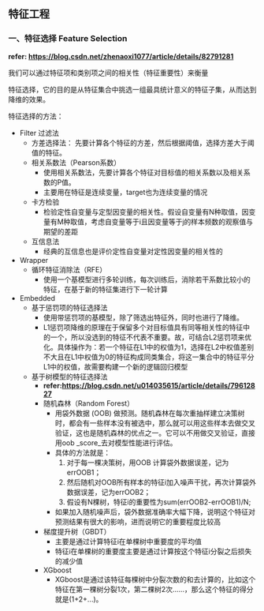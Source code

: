 ## 特征工程

### 一、特征选择 Feature Selection

 **refer: https://blog.csdn.net/zhenaoxi1077/article/details/82791281**

我们可以通过特征项和类别项之间的相关性（特征重要性）来衡量

特征选择，它的目的是从特征集合中挑选一组最具统计意义的特征子集，从而达到降维的效果。

特征选择的方法：

 - Filter 过滤法
   - 方差选择法： 先要计算各个特征的方差，然后根据阈值，选择方差大于阈值的特征。
   - 相关系数法（Pearson系数）
     - 使用相关系数法，先要计算各个特征对目标值的相关系数以及相关系数的P值。
     - 主要用在特征是连续变量，target也为连续变量的情况
   - 卡方检验
     - 检验定性自变量与定型因变量的相关性。假设自变量有N种取值，因变量有M种取值，考虑自变量等于i且因变量等于j的样本频数的观察值与期望的差距
   - 互信息法
     - 经典的互信息也是评价定性自变量对定性因变量的相关性的
 - Wrapper
   - 循环特征消除法（RFE）
     - 使用一个基模型进行多轮训练，每次训练后，消除若干系数比较小的特征，在基于新的特征集进行下一轮计算
 - Embedded
   - 基于惩罚项的特征选择法
     - 使用带惩罚项的基模型，除了筛选出特征外，同时也进行了降维。
     - L1惩罚项降维的原理在于保留多个对目标值具有同等相关性的特征中的一个，所以没选到的特征不代表不重要。故，可结合L2惩罚项来优化。具体操作为：若一个特征在L1中的权值为1，选择在L2中权值差别不大且在L1中权值为0的特征构成同类集合，将这一集合中的特征平分L1中的权值，故需要构建一个新的逻辑回归模型
   - 基于树模型的特征选择法
     - **refer:https://blog.csdn.net/u014035615/article/details/79612827**
     - 随机森林（Random Forest）
       - 用袋外数据 (OOB) 做预测。随机森林在每次重抽样建立决策树时，都会有一些样本没有被选中，那么就可以用这些样本去做交叉验证，这也是随机森林的优点之一。它可以不用做交叉验证，直接用oob _score_去对模型性能进行评估。
       - 具体的方法就是：
         1. 对于每一棵决策树，用OOB 计算袋外数据误差，记为 errOOB1；
         2. 然后随机对OOB所有样本的特征i加入噪声干扰，再次计算袋外数据误差，记为errOOB2；
         3. 假设有N棵树，特征i的重要性为sum(errOOB2-errOOB1)/N;
       - 如果加入随机噪声后，袋外数据准确率大幅下降，说明这个特征对预测结果有很大的影响，进而说明它的重要程度比较高
      - 梯度提升树（GBDT）
        - 主要是通过计算特征i在单棵树中重要度的平均值
        - 特征i在单棵树的重要度主要是通过计算按这个特征i分裂之后损失的减少值
     - XGboost
       - XGboost是通过该特征每棵树中分裂次数的和去计算的，比如这个特征在第一棵树分裂1次，第二棵树2次……，那么这个特征的得分就是(1+2+...)。


